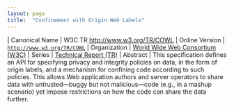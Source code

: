 ```yaml
---
layout: page
title:  "Confinement with Origin Web Labels"
---
```


| Canonical Name | W3C TR http://www.w3.org/TR/COWL
| Online Version | [`http://www.w3.org/TR/COWL`](http://www.w3.org/TR/COWL)
| Organization | [World Wide Web Consortium (W3C)](..)
| Series | [Technical Report (TR)](..)
| Abstract | This specification defines an API for specifying privacy and integrity policies on data, in the form of origin labels, and a mechanism for confining code according to such policies. This allows Web application authors and server operators to share data with untrusted—buggy but not malicious—code (e.g., in a mashup scenario) yet impose restrictions on how the code can share the data further.